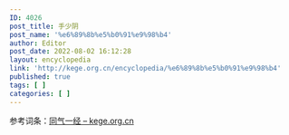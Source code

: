 ```yaml
---
ID: 4026
post_title: 手少阴
post_name: '%e6%89%8b%e5%b0%91%e9%98%b4'
author: Editor
post_date: 2022-08-02 16:12:28
layout: encyclopedia
link: 'http://kege.org.cn/encyclopedia/%e6%89%8b%e5%b0%91%e9%98%b4'
published: true
tags: [ ]
categories: [ ]
---
```

参考词条：<a href="http://kege.org.cn/encyclopedia/%e5%90%8c%e6%b0%94%e4%b8%80%e7%bb%8f">同气一经 – kege.org.cn</a>